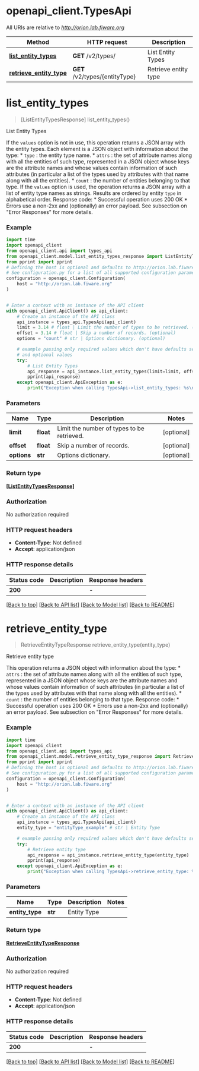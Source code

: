 # openapi_client.TypesApi

All URIs are relative to *http://orion.lab.fiware.org*

Method | HTTP request | Description
------------- | ------------- | -------------
[**list_entity_types**](TypesApi.md#list_entity_types) | **GET** /v2/types/ | List Entity Types
[**retrieve_entity_type**](TypesApi.md#retrieve_entity_type) | **GET** /v2/types/{entityType} | Retrieve entity type


# **list_entity_types**
> [ListEntityTypesResponse] list_entity_types()

List Entity Types

If the `values` option is not in use, this operation returns a JSON array with the entity types. Each element is a JSON object with information about the type: * `type` : the entity type name. * `attrs` : the set of attribute names along with all the entities of such type, represented in   a JSON object whose keys are the attribute names and whose values contain information of such   attributes (in particular a list of the types used by attributes with that name along with all the   entities). * `count` : the number of entities belonging to that type. If the `values` option is used, the operation returns a JSON array with a list of entity type names as strings. Results are ordered by entity `type` in alphabetical order. Response code: * Successful operation uses 200 OK * Errors use a non-2xx and (optionally) an error payload. See subsection on \"Error Responses\" for   more details.

### Example


```python
import time
import openapi_client
from openapi_client.api import types_api
from openapi_client.model.list_entity_types_response import ListEntityTypesResponse
from pprint import pprint
# Defining the host is optional and defaults to http://orion.lab.fiware.org
# See configuration.py for a list of all supported configuration parameters.
configuration = openapi_client.Configuration(
    host = "http://orion.lab.fiware.org"
)


# Enter a context with an instance of the API client
with openapi_client.ApiClient() as api_client:
    # Create an instance of the API class
    api_instance = types_api.TypesApi(api_client)
    limit = 3.14 # float | Limit the number of types to be retrieved. (optional)
    offset = 3.14 # float | Skip a number of records. (optional)
    options = "count" # str | Options dictionary. (optional)

    # example passing only required values which don't have defaults set
    # and optional values
    try:
        # List Entity Types
        api_response = api_instance.list_entity_types(limit=limit, offset=offset, options=options)
        pprint(api_response)
    except openapi_client.ApiException as e:
        print("Exception when calling TypesApi->list_entity_types: %s\n" % e)
```


### Parameters

Name | Type | Description  | Notes
------------- | ------------- | ------------- | -------------
 **limit** | **float**| Limit the number of types to be retrieved. | [optional]
 **offset** | **float**| Skip a number of records. | [optional]
 **options** | **str**| Options dictionary. | [optional]

### Return type

[**[ListEntityTypesResponse]**](ListEntityTypesResponse.md)

### Authorization

No authorization required

### HTTP request headers

 - **Content-Type**: Not defined
 - **Accept**: application/json


### HTTP response details

| Status code | Description | Response headers |
|-------------|-------------|------------------|
**200** |  |  -  |

[[Back to top]](#) [[Back to API list]](../README.md#documentation-for-api-endpoints) [[Back to Model list]](../README.md#documentation-for-models) [[Back to README]](../README.md)

# **retrieve_entity_type**
> RetrieveEntityTypeResponse retrieve_entity_type(entity_type)

Retrieve entity type

This operation returns a JSON object with information about the type: * `attrs` : the set of attribute names along with all the entities of such type, represented in   a JSON object whose keys are the attribute names and whose values contain information of such   attributes (in particular a list of the types used by attributes with that name along with all the   entities). * `count` : the number of entities belonging to that type. Response code: * Successful operation uses 200 OK * Errors use a non-2xx and (optionally) an error payload. See subsection on \"Error Responses\" for   more details.

### Example


```python
import time
import openapi_client
from openapi_client.api import types_api
from openapi_client.model.retrieve_entity_type_response import RetrieveEntityTypeResponse
from pprint import pprint
# Defining the host is optional and defaults to http://orion.lab.fiware.org
# See configuration.py for a list of all supported configuration parameters.
configuration = openapi_client.Configuration(
    host = "http://orion.lab.fiware.org"
)


# Enter a context with an instance of the API client
with openapi_client.ApiClient() as api_client:
    # Create an instance of the API class
    api_instance = types_api.TypesApi(api_client)
    entity_type = "entityType_example" # str | Entity Type

    # example passing only required values which don't have defaults set
    try:
        # Retrieve entity type
        api_response = api_instance.retrieve_entity_type(entity_type)
        pprint(api_response)
    except openapi_client.ApiException as e:
        print("Exception when calling TypesApi->retrieve_entity_type: %s\n" % e)
```


### Parameters

Name | Type | Description  | Notes
------------- | ------------- | ------------- | -------------
 **entity_type** | **str**| Entity Type |

### Return type

[**RetrieveEntityTypeResponse**](RetrieveEntityTypeResponse.md)

### Authorization

No authorization required

### HTTP request headers

 - **Content-Type**: Not defined
 - **Accept**: application/json


### HTTP response details

| Status code | Description | Response headers |
|-------------|-------------|------------------|
**200** |  |  -  |

[[Back to top]](#) [[Back to API list]](../README.md#documentation-for-api-endpoints) [[Back to Model list]](../README.md#documentation-for-models) [[Back to README]](../README.md)

